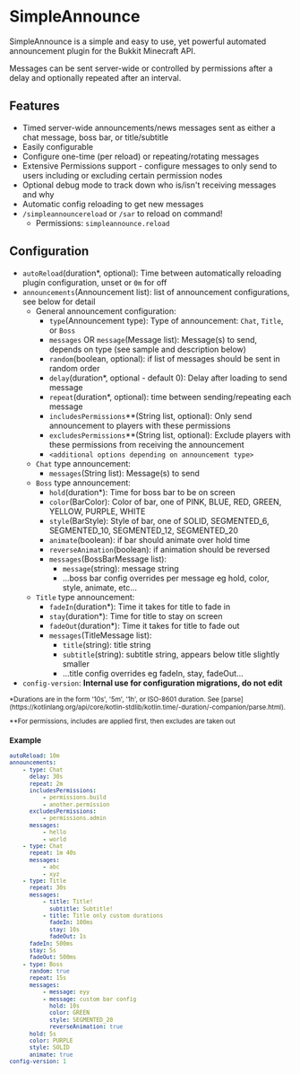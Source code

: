# SimpleAnnounce

SimpleAnnounce is a simple and easy to use, yet powerful automated announcement plugin for the Bukkit Minecraft API.

Messages can be sent server-wide or controlled by permissions after a delay and optionally repeated after an interval.

## Features

- Timed server-wide announcements/news messages sent as either a chat message, boss bar, or title/subtitle
- Easily configurable
- Configure one-time (per reload) or repeating/rotating messages
- Extensive Permissions support - configure messages to only send to users including or excluding certain permission nodes
- Optional debug mode to track down who is/isn't receiving messages and why
- Automatic config reloading to get new messages
- `/simpleannouncereload` or `/sar` to reload on command!
  - Permissions: `simpleannounce.reload`

## Configuration

- `autoReload`(duration*, optional): Time between automatically reloading plugin configuration, unset or `0m` for off
- `announcements`(Announcement list): list of announcement configurations, see below for detail
  - General announcement configuration:
    - `type`(Announcement type): Type of announcement: `Chat`, `Title`, or `Boss`
    - `messages` OR `message`(Message list): Message(s) to send, depends on type (see sample and description below)
    - `random`(boolean, optional): if list of messages should be sent in random order
    - `delay`(duration*, optional - default 0): Delay after loading to send message
    - `repeat`(duration*, optional): time between sending/repeating each message
    - `includesPermissions`**(String list, optional): Only send announcement to players with these permissions
    - `excludesPermissions`**(String list, optional): Exclude players with these permissions from receiving the announcement
    - `<additional options depending on announcement type>`
  - `Chat` type announcement:
    - `messages`(String list): Message(s) to send
  - `Boss` type announcement:
    - `hold`(duration*): Time for boss bar to be on screen
    - `color`(BarColor): Color of bar, one of PINK, BLUE, RED, GREEN, YELLOW, PURPLE, WHITE
    - `style`(BarStyle): Style of bar, one of SOLID, SEGMENTED_6, SEGMENTED_10, SEGMENTED_12, SEGMENTED_20
    - `animate`(boolean): if bar should animate over hold time
    - `reverseAnimation`(boolean): if animation should be reversed
    - `messages`(BossBarMessage list):
      - `message`(string): message string
      - ...boss bar config overrides per message eg hold, color, style, animate, etc...
  - `Title` type announcement:
    - `fadeIn`(duration*): Time it takes for title to fade in
    - `stay`(duration*): Time for title to stay on screen
    - `fadeOut`(duration*): Time it takes for title to fade out
    - `messages`(TitleMessage list):
      - `title`(string): title string
      - `subtitle`(string): subtitle string, appears below title slightly smaller
      - ...title config overrides eg fadeIn, stay, fadeOut...
- `config-version`: **Internal use for configuration migrations, do not edit**

<sub>
*Durations are in the form '10s', '5m', '1h', or ISO-8601 duration. See [parse](https://kotlinlang.org/api/core/kotlin-stdlib/kotlin.time/-duration/-companion/parse.html).

**For permissions, includes are applied first, then excludes are taken out
</sub>


### Example

```yaml
autoReload: 10m
announcements:
    - type: Chat
      delay: 30s
      repeat: 2m
      includesPermissions:
          - permissions.build
          - another.permission
      excludesPermissions:
          - permissions.admin
      messages:
          - hello
          - world
    - type: Chat
      repeat: 1m 40s
      messages:
          - abc
          - xyz
    - type: Title
      repeat: 30s
      messages:
          - title: Title!
            subtitle: Subtitle!
          - title: Title only custom durations
            fadeIn: 100ms
            stay: 10s
            fadeOut: 1s
      fadeIn: 500ms
      stay: 5s
      fadeOut: 500ms
    - type: Boss
      random: true
      repeat: 15s
      messages:
          - message: eyy
          - message: custom bar config
            hold: 10s
            color: GREEN
            style: SEGMENTED_20
            reverseAnimation: true
      hold: 5s
      color: PURPLE
      style: SOLID
      animate: true
config-version: 1
```
